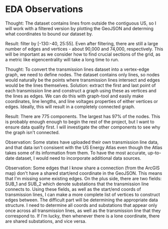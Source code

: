 # EDA Observations

Thought: The dataset contains lines from outside the contiguous US, so I will work with a filtered version by plotting the GeoJSON and determing what coordinates to bound our dataset by.

Result: filter by [-130:-40, 25:55]. Even after filtering, there are still a large number of edges and vertices - about 90,000 and 74,000, respectively. This will be important as we consider how to find crucial sections of the grid, as a metric like eigencentrality will take a long time to run.

Thought: To convert the transmission lines dataset into a vertex-edge graph, we need to define nodes. The dataset contains only lines, so nodes would naturally be the points where transmission lines intersect and edges would be the lines themselves. Solution: extract the first and last point of each transmission line and construct a graph using these as vertices and the lines as edges. We can do this with graph-tool and easily make coordinates, line lengths, and line voltages properties of either vertices or edges. Ideally, this will result in a completely connected graph.

Result: There are 775 components. The largest has 97% of the nodes. This is probably enough enough to begin the rest of the project, but I want to ensure data quality first. I will investigate the other components to see why the graph isn't connected.

Observation: Some states have uploaded their own transmission line data, and that data isn't consisent with the US Energy Atlas even though the Atlas takes some of its information from them. To have the most accurate, up-to-date dataset, I would need to incorporate additional data sources.

Observation: Some edges that I know share a connection (from the ArcGIS map) don't have a shared start/end coordinate in the GeoJSON. This means that I'm missing some existing edges. On the plus side, there are two fields: SUB_1 and SUB_2 which denote substations that the transmission line connects to. Using these fields, as well as the start/end coords of transmission lines, I can make a more complete list of vertices to construct edges between. The difficult part will be determining the appropriate data structure. I need to determine all coords and substations that appear only once across all transmission lines, as well as the transmission line that they correspond to. If I'm lucky, then whenever there is a lone coordinate, there are shared substations, and vice versa.